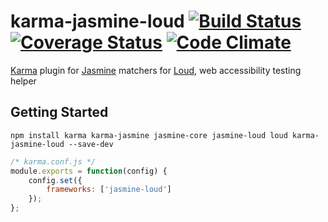 # karma-jasmine-loud [![Build Status](https://travis-ci.org/ruslansagitov/karma-jasmine-loud.svg?branch=master)](https://travis-ci.org/ruslansagitov/karma-jasmine-loud) [![Coverage Status](https://coveralls.io/repos/ruslansagitov/karma-jasmine-loud/badge.svg)](https://coveralls.io/r/ruslansagitov/karma-jasmine-loud) [![Code Climate](https://codeclimate.com/github/ruslansagitov/karma-jasmine-loud/badges/gpa.svg)](https://codeclimate.com/github/ruslansagitov/karma-jasmine-loud)

[Karma][] plugin for [Jasmine][] matchers for [Loud][], web accessibility testing helper

## Getting Started

```
npm install karma karma-jasmine jasmine-core jasmine-loud loud karma-jasmine-loud --save-dev
```

```javascript
/* karma.conf.js */
module.exports = function(config) {
    config.set({
        frameworks: ['jasmine-loud']
    });
};
```

 [Karma]: <http://karma-runner.github.io> "Karma — Testing environment"
 [Jasmine]: <http://jasmine.github.io/> "Jasmine — Behavior-Driven JavaScript"
 [Loud]: <https://github.com/ruslansagitov/loud> "Loud — Web accessibility testing helper"
